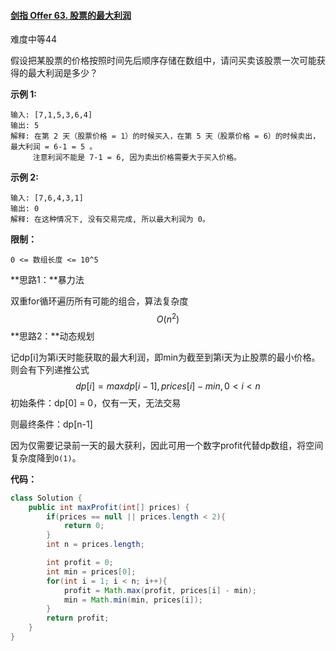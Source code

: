 #### [剑指 Offer 63. 股票的最大利润](https://leetcode-cn.com/problems/gu-piao-de-zui-da-li-run-lcof/)

难度中等44

假设把某股票的价格按照时间先后顺序存储在数组中，请问买卖该股票一次可能获得的最大利润是多少？

 

**示例 1:**

```
输入: [7,1,5,3,6,4]
输出: 5
解释: 在第 2 天（股票价格 = 1）的时候买入，在第 5 天（股票价格 = 6）的时候卖出，最大利润 = 6-1 = 5 。
     注意利润不能是 7-1 = 6, 因为卖出价格需要大于买入价格。
```

**示例 2:**

```
输入: [7,6,4,3,1]
输出: 0
解释: 在这种情况下, 没有交易完成, 所以最大利润为 0。
```

 

**限制：**

```
0 <= 数组长度 <= 10^5
```



**思路1：**暴力法

双重for循环遍历所有可能的组合，算法复杂度
$$
O(n^2)
$$
**思路2：**动态规划

记dp[i]为第i天时能获取的最大利润，即min为截至到第i天为止股票的最小价格。则会有下列递推公式
$$
dp[i] = max{dp[i-1], prices[i]-min}, 0<i<n
$$
初始条件：dp[0] = 0，仅有一天，无法交易

则最终条件：dp[n-1]

因为仅需要记录前一天的最大获利，因此可用一个数字profit代替dp数组，将空间复杂度降到`O(1)`。



**代码：**

```java
class Solution {
    public int maxProfit(int[] prices) {
        if(prices == null || prices.length < 2){
            return 0;
        }
        int n = prices.length;

        int profit = 0;
        int min = prices[0];
        for(int i = 1; i < n; i++){
            profit = Math.max(profit, prices[i] - min);
            min = Math.min(min, prices[i]);
        }
        return profit;
    }
}
```

